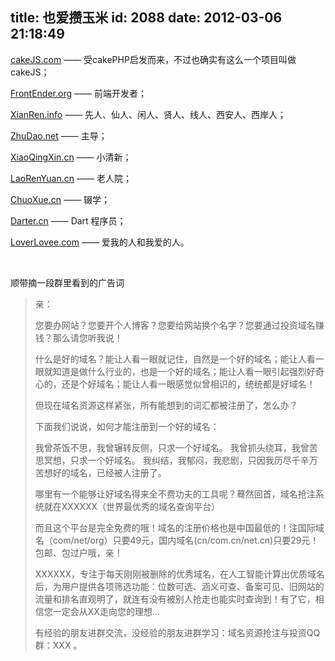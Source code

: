 title: 也爱攒玉米
id: 2088
date: 2012-03-06 21:18:49
---

[cakeJS.com](http://cakeJS.com/ " 受cakePHP启发而来，不过也确实有这么一个项目叫做cakeJS") —— 受cakePHP启发而来，不过也确实有这么一个项目叫做cakeJS；

[FrontEnder.org](http://FrontEnder.org/ "前端开发者") —— 前端开发者；

[XianRen.info](http://XianRen.info/ " 先人、仙人、闲人、贤人、线人、西安人、西岸人") —— 先人、仙人、闲人、贤人、线人、西安人、西岸人；

[ZhuDao.net](http://ZhuDao.net/ "主导") —— 主导；

[XiaoQingXin.cn](http://XiaoQingXin.cn/ "小清新") —— 小清新；

[LaoRenYuan.cn](http://LaoRenYuan.cn/ "老人院") —— 老人院；

[ChuoXue.cn](http://ChuoXue.cn/ "辍学") —— 辍学；

[Darter.cn](http://Darter.cn/ " Dart 程序员") —— Dart 程序员；

[LoverLovee.com](http://LoverLovee.com/ "爱我的人和我爱的人") —— 爱我的人和我爱的人。

&nbsp;

顺带摘一段群里看到的广告词
> 亲：
> 
> 您要办网站？您要开个人博客？您要给网站换个名字？您要通过投资域名赚钱？那么请您听我说！
> 
> 什么是好的域名？能让人看一眼就记住，自然是一个好的域名；能让人看一眼就知道是做什么行业的，也是一个好的域名；能让人看一眼引起强烈好奇心的，还是个好域名；能让人看一眼感觉似曾相识的，统统都是好域名！
> 
> 但现在域名资源这样紧张，所有能想到的词汇都被注册了，怎么办？
> 
> 下面我们说说，如何才能注册到一个好的域名：
> 
> 我曾茶饭不思，我曾辗转反侧，只求一个好域名。
> 我曾抓头绕耳，我曾苦思冥想，只求一个好域名。
> 我纠结，我郁闷，我悲剧，只因我历尽千辛万苦想好的域名，已经被人注册了。
> 
> 哪里有一个能够让好域名得来全不费功夫的工具呢？蓦然回首，域名抢注系统就在XXXXXX（世界最优秀的域名查询平台）
> 
> 而且这个平台是完全免费的哦！域名的注册价格也是中国最低的！注国际域名（com/net/org）只要49元，国内域名(cn/com.cn/net.cn)只要29元！包邮、包过户哦，亲！
> 
> XXXXXX，专注于每天刚刚被删除的优秀域名，在人工智能计算出优质域名后，为用户提供各项筛选功能：位数可选、涵义可查、备案可见、旧网站的流量和排名直观明了，就连有没有被别人抢走也能实时查询到！有了它，相信您一定会从XX走向您的理想...
> 
> 有经验的朋友进群交流，没经验的朋友进群学习：域名资源抢注与投资QQ群：XXX 。